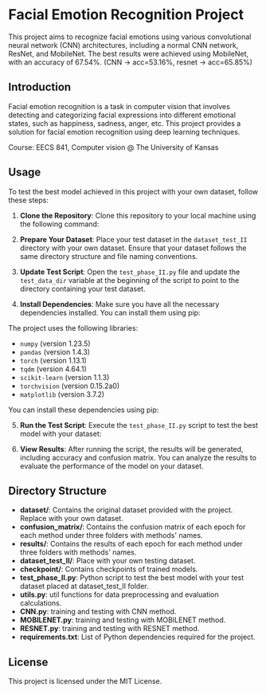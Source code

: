 # Facial Emotion Recognition Project

This project aims to recognize facial emotions using various convolutional neural network (CNN) architectures, including a normal CNN network, ResNet, and MobileNet. The best results were achieved using MobileNet, with an accuracy of 67.54%. (CNN -> acc=53.16%, resnet -> acc=65.85%)

## Introduction

Facial emotion recognition is a task in computer vision that involves detecting and categorizing facial expressions into different emotional states, such as happiness, sadness, anger, etc. This project provides a solution for facial emotion recognition using deep learning techniques.

Course: EECS 841, Computer vision @ The University of Kansas



## Usage

To test the best model achieved in this project with your own dataset, follow these steps:

1. **Clone the Repository**: Clone this repository to your local machine using the following command:

2. **Prepare Your Dataset**: Place your test dataset in the `dataset_test_II` directory with your own dataset. Ensure that your dataset follows the same directory structure and file naming conventions.

3. **Update Test Script**: Open the `test_phase_II.py` file and update the `test_data_dir` variable at the beginning of the script to point to the directory containing your test dataset.

4. **Install Dependencies**: Make sure you have all the necessary dependencies installed. You can install them using pip:

The project uses the following libraries:
- `numpy` (version 1.23.5)
- `pandas` (version 1.4.3)
- `torch` (version 1.13.1)
- `tqdm` (version 4.64.1)
- `scikit-learn` (version 1.1.3)
- `torchvision` (version 0.15.2a0)
- `matplotlib` (version 3.7.2)

You can install these dependencies using pip:

5. **Run the Test Script**: Execute the `test_phase_II.py` script to test the best model with your dataset:


6. **View Results**: After running the script, the results will be generated, including accuracy and confusion matrix. You can analyze the results to evaluate the performance of the model on your dataset.

## Directory Structure

- **dataset/**: Contains the original dataset provided with the project. Replace with your own dataset.
- **confusion_matrix/**: Contains the confusion matrix of each epoch for each method under three folders with methods' names.
- **results/**: Contains the results of each epoch for each method under three folders with methods' names.
- **dataset_test_II/**: Place with your own testing dataset.
- **checkpoint/**: Contains checkpoints of trained models.
- **test_phase_II.py**: Python script to test the best model with your test dataset placed at dataset_test_II folder.
- **utils.py**: util functions for data preprocessing and evaluation calculations.
- **CNN.py**: training and testing with CNN method.
- **MOBILENET.py**: training and testing with MOBILENET method.
- **RESNET.py**: training and testing with RESNET method.
- **requirements.txt**: List of Python dependencies required for the project.




## License

This project is licensed under the MIT License.
